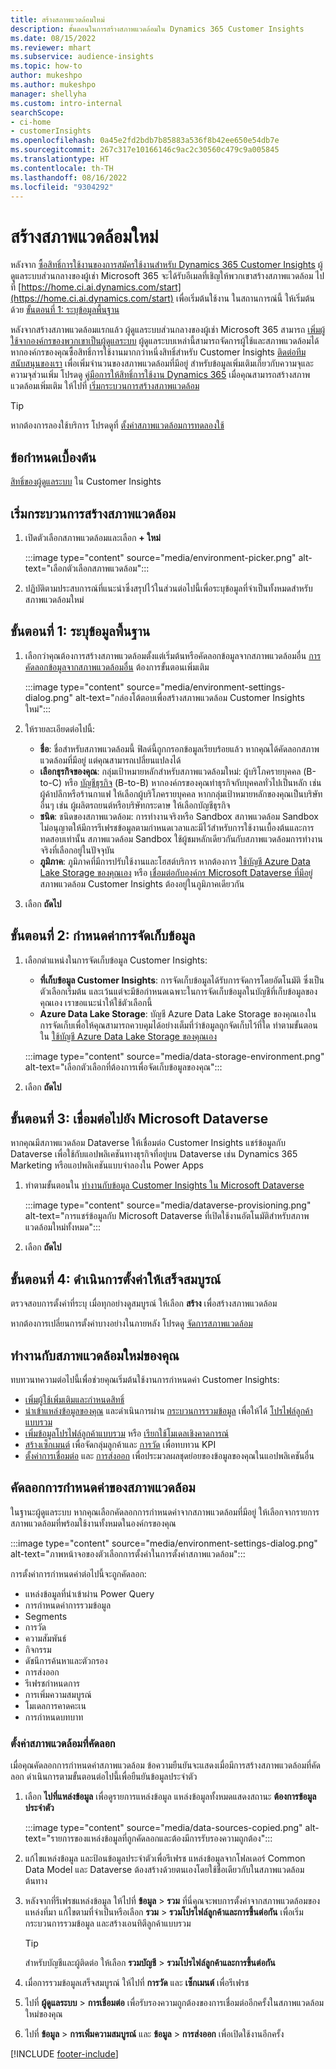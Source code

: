 ```yaml
---
title: สร้างสภาพแวดล้อมใหม่
description: ขั้นตอนในการสร้างสภาพแวดล้อมใน Dynamics 365 Customer Insights
ms.date: 08/15/2022
ms.reviewer: mhart
ms.subservice: audience-insights
ms.topic: how-to
author: mukeshpo
ms.author: mukeshpo
manager: shellyha
ms.custom: intro-internal
searchScope:
- ci-home
- customerInsights
ms.openlocfilehash: 0a45e2fd2bdb7b85883a536f8b42ee650e54db7e
ms.sourcegitcommit: 267c317e10166146c9ac2c30560c479c9a005845
ms.translationtype: HT
ms.contentlocale: th-TH
ms.lasthandoff: 08/16/2022
ms.locfileid: "9304292"
---
```

# <a name="create-a-new-environment"></a>สร้างสภาพแวดล้อมใหม่

หลังจาก [ซื้อสิทธิ์การใช้งานของการสมัครใช้งานสำหรับ Dynamics 365 Customer Insights](paid-license.md) ผู้ดูแลระบบส่วนกลางของผู้เช่า Microsoft 365 จะได้รับอีเมลที่เชิญให้พวกเขาสร้างสภาพแวดล้อม ไปที่ [https://home.ci.ai.dynamics.com/start](https://home.ci.ai.dynamics.com/start) เพื่อเริ่มต้นใช้งาน ในสถานการณ์นี้ ให้เริ่มต้นด้วย [ขั้นตอนที่ 1: ระบุข้อมูลพื้นฐาน](#step-1-provide-basic-information)

หลังจากสร้างสภาพแวดล้อมแรกแล้ว ผู้ดูแลระบบส่วนกลางของผู้เช่า Microsoft 365 สามารถ [เพิ่มผู้ใช้จากองค์กรของพวกเขาเป็นผู้ดูแลระบบ](permissions.md) ผู้ดูแลระบบเหล่านี้สามารถจัดการผู้ใช้และสภาพแวดล้อมได้ หากองค์กรของคุณซื้อสิทธิ์การใช้งานมากกว่าหนึ่งสิทธิ์สำหรับ Customer Insights [ติดต่อทีมสนับสนุนของเรา](https://go.microsoft.com/fwlink/?linkid=2079641) เพื่อเพิ่มจำนวนของสภาพแวดล้อมที่มีอยู่ สำหรับข้อมูลเพิ่มเติมเกี่ยวกับความจุและความจุส่วนเพิ่ม โปรดดู [คู่มือการให้สิทธิ์การใช้งาน Dynamics 365](https://go.microsoft.com/fwlink/?LinkId=866544) เมื่อคุณสามารถสร้างสภาพแวดล้อมเพิ่มเติม ให้ไปที่ [เริ่มกระบวนการสร้างสภาพแวดล้อม](#start-the-environment-creation-process)

> [!TIP]
> หากต้องการลองใช้บริการ โปรดดูที่ [ตั้งค่าสภาพแวดล้อมการทดลองใช้](trial-signup.md)

## <a name="prerequisites"></a>ข้อกำหนดเบื้องต้น

[สิทธิ์ของผู้ดูแลระบบ](permissions.md) ใน Customer Insights

## <a name="start-the-environment-creation-process"></a>เริ่มกระบวนการสร้างสภาพแวดล้อม

1. เปิดตัวเลือกสภาพแวดล้อมและเลือก **+ ใหม่**
  
   :::image type="content" source="media/environment-picker.png" alt-text="เลือกตัวเลือกสภาพแวดล้อม":::

1. ปฏิบัติตามประสบการณ์ที่แนะนำซึ่งสรุปไว้ในส่วนต่อไปนี้เพื่อระบุข้อมูลที่จำเป็นทั้งหมดสำหรับสภาพแวดล้อมใหม่

## <a name="step-1-provide-basic-information"></a>ขั้นตอนที่ 1: ระบุข้อมูลพื้นฐาน

1. เลือกว่าคุณต้องการสร้างสภาพแวดล้อมตั้งแต่เริ่มต้นหรือคัดลอกข้อมูลจากสภาพแวดล้อมอื่น [การคัดลอกข้อมูลจากสภาพแวดล้อมอื่น](#copy-the-environment-configuration) ต้องการขั้นตอนเพิ่มเติม

   :::image type="content" source="media/environment-settings-dialog.png" alt-text="กล่องโต้ตอบเพื่อสร้างสภาพแวดล้อม Customer Insights ใหม่":::

1. ให้รายละเอียดต่อไปนี้:

   - **ชื่อ**: ชื่อสำหรับสภาพแวดล้อมนี้ ฟิลด์นี้ถูกกรอกข้อมูลเรียบร้อยแล้ว หากคุณได้คัดลอกสภาพแวดล้อมที่มีอยู่ แต่คุณสามารถเปลี่ยนแปลงได้
   - **เลือกธุรกิจของคุณ**: กลุ่มเป้าหมายหลักสำหรับสภาพแวดล้อมใหม่: ผู้บริโภครายบุคคล (B-to-C) หรือ [บัญชีธุรกิจ](work-with-business-accounts.md) (B-to-B) หากองค์กรของคุณทำธุรกิจกับบุคคลทั่วไปเป็นหลัก เช่น ผู้ค้าปลีกหรือร้านกาแฟ ให้เลือกผู้บริโภครายบุคคล หากกลุ่มเป้าหมายหลักของคุณเป็นบริษัทอื่นๆ เช่น ผู้ผลิตรถยนต์หรือบริษัทกระดาษ ให้เลือกบัญชีธุรกิจ
   - **ชนิด**: ชนิดของสภาพแวดล้อม: การทำงานจริงหรือ Sandbox สภาพแวดล้อม Sandbox ไม่อนุญาตให้มีการรีเฟรชข้อมูลตามกำหนดเวลาและมีไว้สำหรับการใช้งานเบื้องต้นและการทดสอบเท่านั้น สภาพแวดล้อม Sandbox ใช้ผู้ชมหลักเดียวกันกับสภาพแวดล้อมการทำงานจริงที่เลือกอยู่ในปัจจุบัน
   - **ภูมิภาค**: ภูมิภาคที่มีการปรับใช้งานและโฮสต์บริการ หากต้องการ [ใช้บัญชี Azure Data Lake Storage ของคุณเอง](own-data-lake-storage.md) หรือ [เชื่อมต่อกับองค์กร Microsoft Dataverse ที่มีอยู่](customer-insights-dataverse.md) สภาพแวดล้อม Customer Insights ต้องอยู่ในภูมิภาคเดียวกัน

1. เลือก **ถัดไป**

## <a name="step-2-configure-data-storage"></a>ขั้นตอนที่ 2: กำหนดค่าการจัดเก็บข้อมูล

1. เลือกตำแหน่งในการจัดเก็บข้อมูล Customer Insights:

   - **ที่เก็บข้อมูล Customer Insights**: การจัดเก็บข้อมูลได้รับการจัดการโดยอัตโนมัติ ซึ่งเป็นตัวเลือกเริ่มต้น และเว้นแต่จะมีข้อกำหนดเฉพาะในการจัดเก็บข้อมูลในบัญชีที่เก็บข้อมูลของคุณเอง เราขอแนะนำให้ใช้ตัวเลือกนี้
   - **Azure Data Lake Storage**: บัญชี Azure Data Lake Storage ของคุณเองในการจัดเก็บเพื่อให้คุณสามารถควบคุมได้อย่างเต็มที่ว่าข้อมูลถูกจัดเก็บไว้ที่ใด ทำตามขั้นตอนใน [ ใช้บัญชี Azure Data Lake Storage ของคุณเอง](own-data-lake-storage.md)

   :::image type="content" source="media/data-storage-environment.png" alt-text="เลือกตัวเลือกที่ต้องการเพื่อจัดเก็บข้อมูลของคุณ":::

1. เลือก **ถัดไป**

## <a name="step-3-connect-to-microsoft-dataverse"></a>ขั้นตอนที่ 3: เชื่อมต่อไปยัง Microsoft Dataverse

หากคุณมีสภาพแวดล้อม Dataverse ให้เชื่อมต่อ Customer Insights แชร์ข้อมูลกับ Dataverse เพื่อใช้กับแอปพลิเคชันทางธุรกิจที่อยู่บน Dataverse เช่น Dynamics 365 Marketing หรือแอปพลิเคชันแบบจำลองใน Power Apps

1. ทำตามขั้นตอนใน [ทำงานกับข้อมูล Customer Insights ใน Microsoft Dataverse](customer-insights-dataverse.md)

   :::image type="content" source="media/dataverse-provisioning.png" alt-text="การแชร์ข้อมูลกับ Microsoft Dataverse ที่เปิดใช้งานอัตโนมัติสำหรับสภาพแวดล้อมใหม่ทั้งหมด":::

1. เลือก **ถัดไป**

## <a name="step-4-finalize-the-settings"></a>ขั้นตอนที่ 4: ดำเนินการตั้งค่าให้เสร็จสมบูรณ์

ตรวจสอบการตั้งค่าที่ระบุ เมื่อทุกอย่างดูสมบูรณ์ ให้เลือก **สร้าง** เพื่อสร้างสภาพแวดล้อม

หากต้องการเปลี่ยนการตั้งค่าบางอย่างในภายหลัง โปรดดู [จัดการสภาพแวดล้อม](manage-environments.md)

## <a name="work-with-your-new-environment"></a>ทำงานกับสภาพแวดล้อมใหม่ของคุณ

ทบทวนทความต่อไปนี้เพื่อช่วยคุณเริ่มต้นใช้งานการกำหนดค่า Customer Insights:

- [เพิ่มผู้ใช้เพิ่มเติมและกำหนดสิทธิ์](permissions.md)
- [นำเข้าแหล่งข้อมูลของคุณ](data-sources.md) และดำเนินการผ่าน [กระบวนการรวมข้อมูล](data-unification.md) เพื่อให้ได้ [โปรไฟล์ลูกค้าแบบรวม](customer-profiles.md)
- [เพิ่มข้อมูลโปรไฟล์ลูกค้าแบบรวม](enrichment-hub.md) หรือ [เรียกใช้โมเดลเชิงคาดการณ์](predictions-overview.md)
- [สร้างเซ็กเมนต์](segments.md) เพื่อจัดกลุ่มลูกค้าและ [การวัด](measures.md) เพื่อทบทวน KPI
- [ตั้งค่าการเชื่อมต่อ](connections.md) และ [การส่งออก](export-destinations.md) เพื่อประมวลผลชุดย่อยของข้อมูลของคุณในแอปพลิเคชันอื่น

## <a name="copy-the-environment-configuration"></a>คัดลอกการกำหนดค่าของสภาพแวดล้อม

ในฐานะผู้ดูแลระบบ หากคุณเลือกคัดลอกการกำหนดค่าจากสภาพแวดล้อมที่มีอยู่ ให้เลือกจากรายการสภาพแวดล้อมที่พร้อมใช้งานทั้งหมดในองค์กรของคุณ

:::image type="content" source="media/environment-settings-dialog.png" alt-text="ภาพหน้าจอของตัวเลือกการตั้งค่าในการตั้งค่าสภาพแวดล้อม":::

การตั้งค่าการกำหนดค่าต่อไปนี้จะถูกคัดลอก:

- แหล่งข้อมูลที่นำเข้าผ่าน Power Query
- การกำหนดค่าการรวมข้อมูล
- Segments
- การวัด
- ความสัมพันธ์
- กิจกรรม
- ดัชนีการค้นหาและตัวกรอง
- การส่งออก
- รีเฟรชกําหนดการ
- การเพิ่มความสมบูรณ์
- โมเดลการคาดคะเน
- การกำหนดบทบาท

### <a name="set-up-a-copied-environment"></a>ตั้งค่าสภาพแวดล้อมที่คัดลอก

เมื่อคุณคัดลอกการกำหนดค่าสภาพแวดล้อม ข้อความยืนยันจะแสดงเมื่อมีการสร้างสภาพแวดล้อมที่คัดลอก ดำเนินการตามขั้นตอนต่อไปนี้เพื่อยืนยันข้อมูลประจำตัว

1. เลือก **ไปที่แหล่งข้อมูล** เพื่อดูรายการแหล่งข้อมูล แหล่งข้อมูลทั้งหมดแสดงสถานะ **ต้องการข้อมูลประจำตัว**

   :::image type="content" source="media/data-sources-copied.png" alt-text="รายการของแหล่งข้อมูลที่ถูกคัดลอกและต้องมีการรับรองความถูกต้อง":::

1. แก้ไขแหล่งข้อมูล และป้อนข้อมูลประจำตัวเพื่อรีเฟรช แหล่งข้อมูลจากโฟลเดอร์ Common Data Model และ Dataverse ต้องสร้างด้วยตนเองโดยใช้ชื่อเดียวกับในสภาพแวดล้อมต้นทาง

1. หลังจากที่รีเฟรชแหล่งข้อมูล ให้ไปที่ **ข้อมูล** > **รวม** ที่นี่คุณจะพบการตั้งค่าจากสภาพแวดล้อมของแหล่งที่มา แก้ไขตามที่จำเป็นหรือเลือก **รวม** > **รวมโปรไฟล์ลูกค้าและการขึ้นต่อกัน** เพื่อเริ่มกระบวนการรวมข้อมูล และสร้างเอนทิตีลูกค้าแบบรวม

   > [!TIP]
   > สำหรับบัญชีและผู้ติดต่อ ให้เลือก **รวมบัญชี** > **รวมโปรไฟล์ลูกค้าและการขึ้นต่อกัน**

1. เมื่อการรวมข้อมูลเสร็จสมบูรณ์ ให้ไปที่ **การวัด** และ **เซ็กเมนต์** เพื่อรีเฟรช

1. ไปที่ **ผู้ดูแลระบบ** > **การเชื่อมต่อ** เพื่อรับรองความถูกต้องของการเชื่อมต่ออีกครั้งในสภาพแวดล้อมใหม่ของคุณ

1. ไปที่ **ข้อมูล** > **การเพิ่มความสมบูรณ์** และ **ข้อมูล** > **การส่งออก** เพื่อเปิดใช้งานอีกครั้ง

[!INCLUDE [footer-include](includes/footer-banner.md)]
